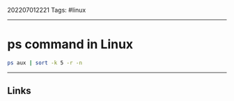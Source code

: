 202207012221
Tags: #linux

---

# ps command in Linux

```bash
ps aux | sort -k 5 -r -n
```

---
## Links